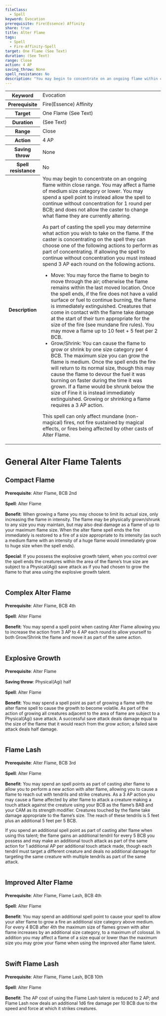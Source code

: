 ```yaml
---
fileClass:
  - Spell
keyword: Evocation
prerequisite: Fire(Essence) Affinity
share: true
title: Alter Flame
tags:
  - Spell
  - Fire-Affinity-Spell
target: One Flame (See Text)
duration: (See Text)
range: Close
action: 4 AP
saving_throw: None
spell_resistance: No
description: "You may begin to concentrate on an ongoing flame within close range. You may affect a flame of medium size category or lower. You may spend a spell point to instead allow the spell to continue without concentration for 1 round per BCB; and does not allow the caster to change what flame they are currently altering.\r\rAs part of casting the spell you may determine what action you wish to take on the flame. If the caster is concentrating on the spell they can choose one of the following actions to perform as part of concentrating. If allowing the spell to continue without concentration you must instead spend 3 AP each round on the following actions.\r\r- Move: You may force the flame to begin to move through the air; otherwise the flame remains within the last moved location. Once the spell ends, if the fire does not have a valid surface or fuel to continue burning, the flame is immediately extinguished. Creatures that come in contact with the flame take damage at the start of their turn appropriate for the size of the fire (see mundane fire rules). You may move a flame up to 10 feet + 5 feet per 2 BCB.\r- Grow/Shrink: You can cause the flame to grow or shrink by one size category per 4 BCB. The maximum size you can grow the flame is medium. Once the spell ends the fire will return to its normal size, though this may cause the flame to devour the fuel it was burning on faster during the time it was grown. If a flame would be shrunk below the size of Fine it is instead immediately extinguished. Growing or shrinking a flame requires a 3 AP action.\r\rThis spell can only affect mundane (non-magical) fires, not fire sustained by magical effects, or fires being affected by other casts of Alter Flame."
---
```


<p><span><table><tbody><tr><th>Keyword</th><td>Evocation</td></tr><tr><th>Prerequisite</th><td>Fire(Essence) Affinity</td></tr><tr><th>Target</th><td>One Flame (See Text)</td></tr><tr><th>Duration</th><td>(See Text)</td></tr><tr><th>Range</th><td>Close</td></tr><tr><th>Action</th><td>4 AP</td></tr><tr><th>Saving throw</th><td>None</td></tr><tr><th>Spell resistance</th><td>No</td></tr><tr><th>Description</th><td>You may begin to concentrate on an ongoing flame within close range. You may affect a flame of medium size category or lower. You may spend a spell point to instead allow the spell to continue without concentration for 1 round per BCB; and does not allow the caster to change what flame they are currently altering.
<p>As part of casting the spell you may determine what action you wish to take on the flame. If the caster is concentrating on the spell they can choose one of the following actions to perform as part of concentrating. If allowing the spell to continue without concentration you must instead spend 3 AP each round on the following actions.</p>
<ul>
<li>Move: You may force the flame to begin to move through the air; otherwise the flame remains within the last moved location. Once the spell ends, if the fire does not have a valid surface or fuel to continue burning, the flame is immediately extinguished. Creatures that come in contact with the flame take damage at the start of their turn appropriate for the size of the fire (see mundane fire rules). You may move a flame up to 10 feet + 5 feet per 2 BCB.</li>
<li>Grow/Shrink: You can cause the flame to grow or shrink by one size category per 4 BCB. The maximum size you can grow the flame is medium. Once the spell ends the fire will return to its normal size, though this may cause the flame to devour the fuel it was burning on faster during the time it was grown. If a flame would be shrunk below the size of Fine it is instead immediately extinguished. Growing or shrinking a flame requires a 3 AP action.</li>
</ul>
<p>This spell can only affect mundane (non-magical) fires, not fire sustained by magical effects, or fires being affected by other casts of Alter Flame.</p></td></tr></tbody></table><p></p></span></p><h1><span><p>General Alter Flame Talents</p></span></h1><h2><span><p>Compact Flame</p></span></h2><p><span><p><b>Prerequisite</b>:    Alter Flame, BCB 2nd<br><br><b>Spell</b>:    Alter Flame<br><br><b>Benefit</b>:    When growing a flame you may choose to limit its actual size, only increasing the flame in intensity. The flame may be physically grown/shrunk to any size you may maintain, but may also deal damage as a flame of up to your maximum flame size. When the alter flame spell ends the fire immediately is restored to a fire of a size appropriate to its intensity (as such a medium flame with an intensity of a huge flame would immediately grow to huge size when the spell ends).<br><br><b>Special</b>:    If you possess the explosive growth talent, when you control over the spell ends the creatures within the area of the flame’s true size are subject to a Physical(Agi) save attack as if you had chosen to grow the flame to that area using the explosive growth talent.<br><br></p></span></p><h2><span><p>Complex Alter Flame</p></span></h2><p><span><p><b>Prerequisite</b>:    Alter Flame, BCB 4th<br><br><b>Spell</b>:    Alter Flame<br><br><b>Benefit</b>:    You may spend a spell point when casting Alter Flame allowing you to increase the action from 3 AP to 4 AP each round to allow yourself to both Grow/Shrink the flame and move it as part of the same action.<br><br></p></span></p><h2><span><p>Explosive Growth</p></span></h2><p><span><p><b>Prerequisite</b>:    Alter Flame<br><br><b>Saving throw</b>:    Physical(Agi) half<br><br><b>Spell</b>:    Alter Flame<br><br><b>Benefit</b>:    You may spend a spell point as part of growing a flame with the alter flame spell to cause the growth to become volatile. As part of the action of growing all creatures adjacent to the area of flame are subject to a Physical(Agi) save attack. A successful save attack deals damage equal to the size of the flame that it would reach from the grow action; a failed save attack deals half damage.<br><br></p></span></p><h2><span><p>Flame Lash</p></span></h2><p><span><p><b>Prerequisite</b>:    Alter Flame, BCB 3rd<br><br><b>Spell</b>:    Alter Flame<br><br><b>Benefit</b>:    You may spend an spell points as part of casting alter flame to allow you to perform a new action with alter flame, allowing you to cause a flame to reach out with tendrils and strike creatures. As a 3 AP action you may cause a flame affected by alter flame to attack a creature making a touch attack against the creature using your BCB as the flame’s BAB and your CAM as its strength modifier. Creatures touched by the flame take damage appropriate to the flame’s size. The reach of these tendrils is 5 feet plus an additional 5 feet per 5 BCB.</p>
<p>If you spend an additional spell point as part of casting alter flame when using this talent; the flame gains an additional tendril for every 5 BCB you possess and may make an additional touch attack as part of the same action for 1 additional AP per additional touch attack made, though each tendril must target a different creature and deals no additional damage for targeting the same creature with multiple tendrils as part of the same attack.<br><br></p></span></p><h2><span><p>Improved Alter Flame</p></span></h2><p><span><p><b>Prerequisite</b>:    Alter Flame, Flame Lash, BCB 4th<br><br><b>Spell</b>:    Alter Flame<br><br><b>Benefit</b>:    You may spend an additional spell point to cause your spell to allow your alter flame to grow a fire an additional size category above medium. For every 4 BCB after 4th the maximum size of flames grown with alter flame increases by an additional size category, to a maximum of colossal. In addition you may affect a flame of a size equal or lower than the maximum size you may grow your flame when using the improved alter flame talent.<br><br></p></span></p><h2><span><p>Swift Flame Lash</p></span></h2><p><span><p><b>Prerequisite</b>:    Alter Flame, Flame Lash, BCB 10th<br><br><b>Spell</b>:    Alter Flame<br><br><b>Benefit</b>:    The AP cost of using the Flame Lash talent is reduced to 2 AP; and Flame Lash now deals an additional 1d6 fire damage per 10 BCB due to the speed and force at which it strikes creatures.<br><br></p></span></p>